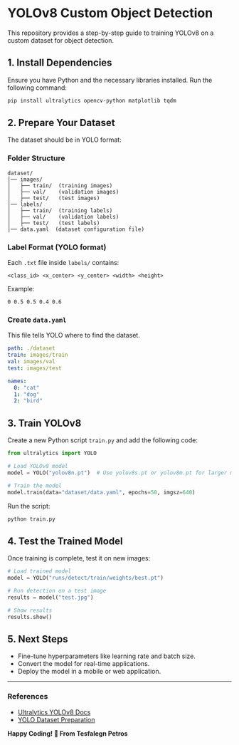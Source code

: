  # YOLOv8 Custom Object Detection

This repository provides a step-by-step guide to training YOLOv8 on a custom dataset for object detection.

## **1. Install Dependencies**
Ensure you have Python and the necessary libraries installed. Run the following command:

```bash
pip install ultralytics opencv-python matplotlib tqdm
```

## **2. Prepare Your Dataset**
The dataset should be in YOLO format:

### **Folder Structure**
```
dataset/
│── images/
│   ├── train/  (training images)
│   ├── val/    (validation images)
│   ├── test/   (test images)
│── labels/
│   ├── train/  (training labels)
│   ├── val/    (validation labels)
│   ├── test/   (test labels)
│── data.yaml  (dataset configuration file)
```

### **Label Format (YOLO format)**
Each `.txt` file inside `labels/` contains:
```
<class_id> <x_center> <y_center> <width> <height>
```
Example:
```
0 0.5 0.5 0.4 0.6
```

### **Create `data.yaml`**
This file tells YOLO where to find the dataset.

```yaml
path: ./dataset
train: images/train
val: images/val
test: images/test

names:
  0: "cat"
  1: "dog"
  2: "bird"
```

## **3. Train YOLOv8**
Create a new Python script `train.py` and add the following code:

```python
from ultralytics import YOLO

# Load YOLOv8 model
model = YOLO("yolov8n.pt")  # Use yolov8s.pt or yolov8m.pt for larger models

# Train the model
model.train(data="dataset/data.yaml", epochs=50, imgsz=640)
```

Run the script:
```bash
python train.py
```

## **4. Test the Trained Model**
Once training is complete, test it on new images:

```python
# Load trained model
model = YOLO("runs/detect/train/weights/best.pt")

# Run detection on a test image
results = model("test.jpg")

# Show results
results.show()
```

## **5. Next Steps**
- Fine-tune hyperparameters like learning rate and batch size.
- Convert the model for real-time applications.
- Deploy the model in a mobile or web application.

---
### **References**
- [Ultralytics YOLOv8 Docs](https://docs.ultralytics.com/)
- [YOLO Dataset Preparation](https://roboflow.com/)

**Happy Coding! 🚀 From Tesfalegn Petros**


